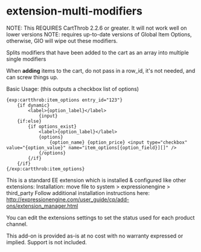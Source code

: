 extension-multi-modifiers
=============================

NOTE: This REQUIRES CartThrob 2.2.6 or greater. It will not work well on lower versions
NOTE: requires up-to-date versions of Global Item Options, otherwise, GIO will wipe out these modifiers.

 Splits modifiers that have been added to the cart as an array into multiple single modifiers

When **adding** items to the cart, do not pass in a row_id, it's not needed, and can screw things up. 

Basic Usage: (this outputs a checkbox list of options)

	{exp:cartthrob:item_options entry_id="123"}
		{if dynamic}
			<label>{option_label}</label>
				{input}
		{if:else}
			{if options_exist}
				<label>{option_label}</label>
				{options} 
					{option_name} {option_price} <input type="checkbox" value="{option_value}" name="item_options[{option_field}][]" />
				{/options}
			{/if}
		{/if}
	{/exp:cartthrob:item_options}

This is a standard EE extension which is installed & configured like other extensions: 
Installation: move file to system > expressionengine > third_party 
Follow additional installation instructions here: 
http://expressionengine.com/user_guide/cp/add-ons/extension_manager.html


You can edit the extensions settings to set the status used for each product channel.




This add-on is provided as-is at no cost with no warranty expressed or implied. Support is not included. 